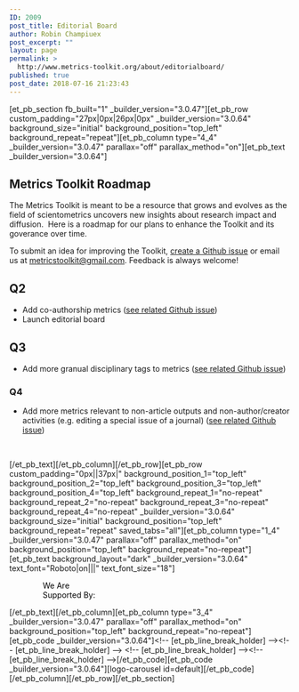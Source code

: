 ```yaml
---
ID: 2009
post_title: Editorial Board
author: Robin Champiuex
post_excerpt: ""
layout: page
permalink: >
  http://www.metrics-toolkit.org/about/editorialboard/
published: true
post_date: 2018-07-16 21:23:43
---
```

[et_pb_section fb_built="1" _builder_version="3.0.47"][et_pb_row custom_padding="27px|0px|26px|0px" _builder_version="3.0.64" background_size="initial" background_position="top_left" background_repeat="repeat"][et_pb_column type="4_4" _builder_version="3.0.47" parallax="off" parallax_method="on"][et_pb_text _builder_version="3.0.64"]<h2>Metrics Toolkit Roadmap</h2>
<p>The Metrics Toolkit is meant to be a resource that grows and evolves as the field of scientometrics uncovers new insights about research impact and diffusion.&nbsp; Here is a roadmap for our plans to enhance the Toolkit and its goverance over time.</p>
<p>To submit an idea for improving the Toolkit, <a href="https://github.com/Metrics-Toolkit/Metrics-Toolkit/issues" target="_blank" rel="noopener noreferrer" title="create a Github issue">create a Github issue</a> or email us at <a href="mailto:metricstoolkit@gmail.com">metricstoolkit@gmail.com</a>. Feedback is always welcome!</p>
<h2>Q2</h2>
<ul>
<li>Add co-authorship metrics (<a href="https://github.com/Metrics-Toolkit/Metrics-Toolkit/issues/10" target="_blank" rel="noopener noreferrer" title="see related Github issue">see related Github issue</a>)</li>
<li>Launch editorial board</li>
</ul>
<h2>Q3</h2>
<ul>
<li>Add more granual disciplinary tags to metrics (<a href="https://github.com/Metrics-Toolkit/Metrics-Toolkit/issues/9" target="_blank" rel="noopener noreferrer" title="see related Github issue">see related Github issue</a>)</li>
</ul>
<h3>Q4</h3>
<ul>
<li>Add more metrics relevant to non-article outputs and non-author/creator activities (e.g. editing a special issue of a journal) (<a href="https://github.com/Metrics-Toolkit/Metrics-Toolkit/issues/4" target="_blank" rel="noopener noreferrer" title="see related Github issue">see related Github issue</a>)</li>
</ul>
<p>&nbsp;</p>[/et_pb_text][/et_pb_column][/et_pb_row][et_pb_row custom_padding="0px||37px|" background_position_1="top_left" background_position_2="top_left" background_position_3="top_left" background_position_4="top_left" background_repeat_1="no-repeat" background_repeat_2="no-repeat" background_repeat_3="no-repeat" background_repeat_4="no-repeat" _builder_version="3.0.64" background_size="initial" background_position="top_left" background_repeat="repeat" saved_tabs="all"][et_pb_column type="1_4" _builder_version="3.0.47" parallax="off" parallax_method="on" background_position="top_left" background_repeat="no-repeat"][et_pb_text background_layout="dark" _builder_version="3.0.64" text_font="Roboto|on|||" text_font_size="18"]

<p style="padding-left: 60px;"><span style="color: #050505;">We Are</span><br /><span style="color: #050505;">Supported By:</span></p>

[/et_pb_text][/et_pb_column][et_pb_column type="3_4" _builder_version="3.0.47" parallax="off" parallax_method="on" background_position="top_left" background_repeat="no-repeat"][et_pb_code _builder_version="3.0.64"]&lt;!-- [et_pb_line_break_holder] --&gt;&lt;!-- [et_pb_line_break_holder] --&gt; &lt;!-- [et_pb_line_break_holder] --&gt;&lt;!-- [et_pb_line_break_holder] --&gt;[/et_pb_code][et_pb_code _builder_version="3.0.64"][logo-carousel id=default][/et_pb_code][/et_pb_column][/et_pb_row][/et_pb_section]